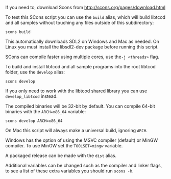 If you need to, download Scons from http://scons.org/pages/download.html

To test this SCons script you can use the `build` alias, which will build
libtcod and all samples without touching any files outside of this
subdirectory:

```
scons build
```

This automatically downloads SDL2 on Windows and Mac as needed.
On Linux you must install the libsdl2-dev package before running this script.

SCons can compile faster using multiple cores, use the`-j <threads>` flag.

To build and install libtcod and all sample programs into the root libtcod
folder, use the `develop` alias:

```
scons develop
```

If you only need to work with the libtcod shared library you can use
`develop_libtcod` instead.

The compiled binaries will be 32-bit by default.
You can compile 64-bit binaries with the `ARCH=x86_64` variable:

```
scons develop ARCH=x86_64
```

On Mac this script will always make a universal build, ignoring `ARCH`.

Windows has the option of using the MSVC compiler (default) or MinGW compiler.
To use MinGW set the `TOOLSET=mingw` variable.

A packaged release can be made with the `dist` alias.

Additional variables can be changed such as the compiler and linker flags,
to see a list of these extra variables you should run `scons -h`.
